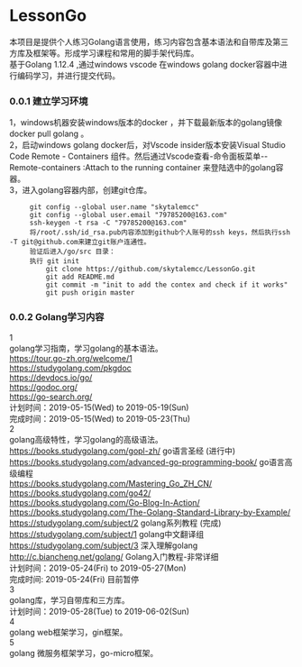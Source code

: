 # LessonGo
本项目是提供个人练习Golang语言使用，练习内容包含基本语法和自带库及第三方库及框架等。形成学习课程和常用的脚手架代码库。  
基于Golang 1.12.4 ,通过windows vscode 在windows golang docker容器中进行编码学习，并进行提交代码。  
### 0.0.1 建立学习环境
1，windows机器安装windows版本的docker ，并下载最新版本的golang镜像 docker pull golang 。  
2，启动windows golang docker后，对Vscode insider版本安装Visual Studio Code Remote - Containers 组件。然后通过Vscode查看-命令面板菜单--Remote-containers :Attach to the running container 来登陆选中的golang容器。  
3，进入golang容器内部，创建git仓库。  
   ```  
        git config --global user.name "skytalemcc"  
        git config --global user.email "79785200@163.com"  
        ssh-keygen -t rsa -C "79785200@163.com"  
        将/root/.ssh/id_rsa.pub内容添加到github个人账号的ssh keys，然后执行ssh  -T git@github.com来建立git账户连通性。  
        验证后进入/go/src 目录：  
        执行 git init  
            git clone https://github.com/skytalemcc/LessonGo.git  
            git add README.md  
            git commit -m "init to add the contex and check if it works"  
            git push origin master  
   ```  
### 0.0.2 Golang学习内容
1  
golang学习指南，学习golang的基本语法。   
https://tour.go-zh.org/welcome/1  
https://studygolang.com/pkgdoc  
https://devdocs.io/go/  
https://godoc.org/  
https://go-search.org/  
计划时间：2019-05-15(Wed) to 2019-05-19(Sun)  
完成时间：2019-05-15(Wed) to 2019-05-23(Thu)  
2  
golang高级特性，学习golang的高级语法。    
https://books.studygolang.com/gopl-zh/ go语言圣经  (进行中)  
https://books.studygolang.com/advanced-go-programming-book/ go语言高级编程  
https://books.studygolang.com/Mastering_Go_ZH_CN/  
https://books.studygolang.com/go42/  
https://books.studygolang.com/Go-Blog-In-Action/  
https://books.studygolang.com/The-Golang-Standard-Library-by-Example/  
https://studygolang.com/subject/2  golang系列教程  (完成)  
https://studygolang.com/subject/1  golang中文翻译组  
https://studygolang.com/subject/3  深入理解golang  
http://c.biancheng.net/golang/  Golang入门教程-非常详细  
计划时间：2019-05-24(Fri) to 2019-05-27(Mon)  
完成时间: 2019-05-24(Fri) 目前暂停  
3  
golang库，学习自带库和三方库。  
计划时间：2019-05-28(Tue) to 2019-06-02(Sun)  
4  
golang web框架学习，gin框架。  
5  
golang 微服务框架学习，go-micro框架。  


